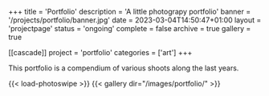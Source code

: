 +++
title = 'Portfolio'
description = 'A little photograpy portfolio'
banner = '/projects/portfolio/banner.jpg'
date = 2023-03-04T14:50:47+01:00
layout = 'projectpage'
status = 'ongoing'
complete = false
archive = true
gallery = true

[[cascade]]
project = 'portfolio'
categories = ['art']
+++

This portfolio is a compendium of various shoots along the last years.

{{< load-photoswipe >}}
{{< gallery dir="/images/portfolio/" >}}
